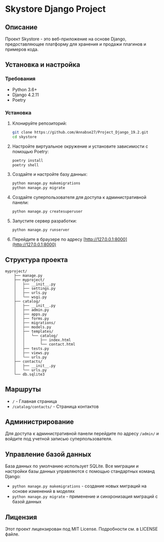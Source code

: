 # Skystore Django Project

## Описание
Проект Skystore - это веб-приложение на основе Django, предоставляющее платформу для хранения и продажи плагинов и примеров кода.

## Установка и настройка

### Требования
- Python 3.6+
- Django 4.2.11
- Poetry

### Установка
1. Клонируйте репозиторий:
    ```sh
    git clone https://github.com/Annabse27/Project_Django_19.2.git
    cd skystore
    ```

2. Настройте виртуальное окружение и установите зависимости с помощью Poetry:
    ```sh
    poetry install
    poetry shell
    ```

3. Создайте и настройте базу данных:
    ```sh
    python manage.py makemigrations
    python manage.py migrate
    ```

4. Создайте суперпользователя для доступа к административной панели:
    ```sh
    python manage.py createsuperuser
    ```

5. Запустите сервер разработки:
    ```sh
    python manage.py runserver
    ```

6. Перейдите в браузере по адресу [http://127.0.0.1:8000](http://127.0.0.1:8000)

## Структура проекта

```
myproject/
    ├── manage.py
    ├── myproject/
    │   ├── __init__.py
    │   ├── settings.py
    │   ├── urls.py
    │   └── wsgi.py
    ├── catalog/
    │   ├── __init__.py
    │   ├── admin.py
    │   ├── apps.py
    │   ├── forms.py
    │   ├── migrations/
    │   ├── models.py
    │   ├── templates/
    │   │   └── catalog/
    │   │       ├── index.html
    │   │       └── contact.html
    │   ├── tests.py
    │   ├── views.py
    │   └── urls.py
    ├── contacts/
    │   ├── __init__.py
    │   └── urls.py
    └── db.sqlite3
```

## Маршруты
- `/` - Главная страница
- `/catalog/contacts/` - Страница контактов

## Администрирование
Для доступа к административной панели перейдите по адресу `/admin/` и войдите под учетной записью суперпользователя.

## Управление базой данных
База данных по умолчанию использует SQLite. Все миграции и настройки базы данных управляются с помощью стандартных команд Django:
- `python manage.py makemigrations` - создание новых миграций на основе изменений в моделях
- `python manage.py migrate` - применение и синхронизация миграций с базой данных

## Лицензия
Этот проект лицензирован под MIT License. Подробности см. в LICENSE файле.
